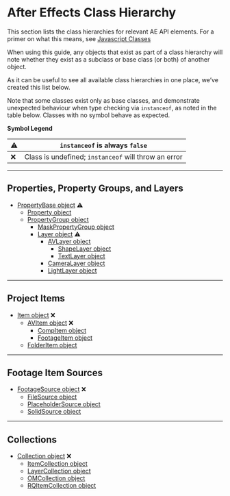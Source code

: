 # After Effects Class Hierarchy

This section lists the class hierarchies for relevant AE API elements. For a primer on what this means, see [Javascript Classes](javascript.md#javascript-classes)

When using this guide, any objects that exist as part of a class hierarchy will note whether they exist as a subclass or base class (or both) of another object.

As it can be useful to see all available class hierarchies in one place, we’ve created this list below.

Note that some classes exist only as base classes, and demonstrate unexpected behaviour when type checking via `instanceof`, as noted in the table below. Classes with no symbol behave as expected.

**Symbol Legend**

| ⚠   | `instanceof` is always `false`                       |
|-----|------------------------------------------------------|
| ❌   | Class is undefined; `instanceof` will throw an error |

---

## Properties, Property Groups, and Layers

- [PropertyBase object](../properties/propertybase.md#propertybase) ⚠
  - [Property object](../properties/property.md#property)
  - [PropertyGroup object](../properties/propertygroup.md#propertygroup)
    - [MaskPropertyGroup object](../properties/maskpropertygroup.md#maskpropertygroup)
    - [Layer object](../layers/layer.md#layer) ⚠
      - [AVLayer object](../layers/avlayer.md#avlayer)
        - [ShapeLayer object](../layers/shapelayer.md#shapelayer)
        - [TextLayer object](../layers/textlayer.md#textlayer)
      - [CameraLayer object](../layers/cameralayer.md#cameralayer)
      - [LightLayer object](../layers/lightlayer.md#lightlayer)

---

## Project Items

- [Item object](../items/item.md#item) ❌
  - [AVItem object](../items/avitem.md#avitem) ❌
    - [CompItem object](../items/compitem.md#compitem)
    - [FootageItem object](../items/footageitem.md#footageitem)
  - [FolderItem object](../items/folderitem.md#folderitem)

---

## Footage Item Sources

- [FootageSource object](../sources/footagesource.md#footagesource) ❌
  - [FileSource object](../sources/filesource.md#filesource)
  - [PlaceholderSource object](../sources/placeholdersource.md#placeholdersource)
  - [SolidSource object](../sources/solidsource.md#solidsource)

---

## Collections

- [Collection object](../other/collection.md#collection) ❌
  - [ItemCollection object](../items/itemcollection.md#itemcollection)
  - [LayerCollection object](../layers/layercollection.md#layercollection)
  - [OMCollection object](../renderqueue/omcollection.md#omcollection)
  - [RQItemCollection object](../renderqueue/rqitemcollection.md#rqitemcollection)
